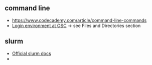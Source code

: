 
## command line

- https://www.codecademy.com/article/command-line-commands
- [Login environment at OSC](https://www.osc.edu/supercomputing/login-environment-at-osc) -> see Files and Directories section



## slurm

- [Official slurm docs](https://slurm.schedmd.com/pdfs/summary.pdf)
- 